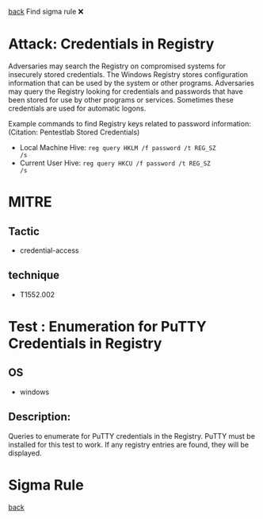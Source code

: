 
[back](../index.md)
Find sigma rule :x: 

# Attack: Credentials in Registry 

Adversaries may search the Registry on compromised systems for insecurely stored credentials. The Windows Registry stores configuration information that can be used by the system or other programs. Adversaries may query the Registry looking for credentials and passwords that have been stored for use by other programs or services. Sometimes these credentials are used for automatic logons.

Example commands to find Registry keys related to password information: (Citation: Pentestlab Stored Credentials)

* Local Machine Hive: <code>reg query HKLM /f password /t REG_SZ /s</code>
* Current User Hive: <code>reg query HKCU /f password /t REG_SZ /s</code>

# MITRE
## Tactic
  - credential-access


## technique
  - T1552.002


# Test : Enumeration for PuTTY Credentials in Registry
## OS
  - windows


## Description:
Queries to enumerate for PuTTY credentials in the Registry. PuTTY must be installed for this test to work. If any registry
entries are found, they will be displayed.


# Sigma Rule


[back](../index.md)
